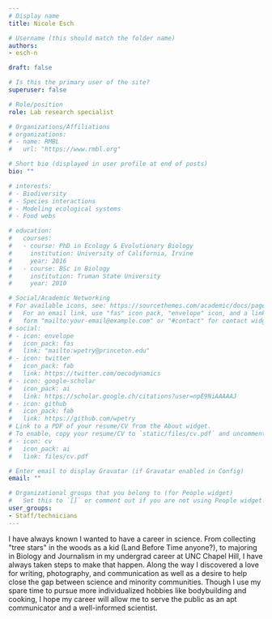 ```yaml
---
# Display name
title: Nicole Esch

# Username (this should match the folder name)
authors:
- esch-n

draft: false

# Is this the primary user of the site?
superuser: false

# Role/position
role: Lab research specialist

# Organizations/Affiliations
# organizations:
# - name: RMBL
#   url: "https://www.rmbl.org"

# Short bio (displayed in user profile at end of posts)
bio: ""

# interests:
# - Biodiversity
# - Species interactions
# - Modeling ecological systems
# - Food webs

# education:
#   courses:
#   - course: PhD in Ecology & Evolutionary Biology
#     institution: University of California, Irvine
#     year: 2016
#   - course: BSc in Biology
#     institution: Truman State University
#     year: 2010

# Social/Academic Networking
# For available icons, see: https://sourcethemes.com/academic/docs/page-builder/#icons
#   For an email link, use "fas" icon pack, "envelope" icon, and a link in the
#   form "mailto:your-email@example.com" or "#contact" for contact widget.
# social:
# - icon: envelope
#   icon_pack: fas
#   link: "mailto:wpetry@princeton.edu"
# - icon: twitter
#   icon_pack: fab
#   link: https://twitter.com/oecodynamics
# - icon: google-scholar
#   icon_pack: ai
#   link: https://scholar.google.ch/citations?user=npE9NiAAAAAJ
# - icon: github
#   icon_pack: fab
#   link: https://github.com/wpetry
# Link to a PDF of your resume/CV from the About widget.
# To enable, copy your resume/CV to `static/files/cv.pdf` and uncomment the lines below.
# - icon: cv
#   icon_pack: ai
#   link: files/cv.pdf

# Enter email to display Gravatar (if Gravatar enabled in Config)
email: ""

# Organizational groups that you belong to (for People widget)
#   Set this to `[]` or comment out if you are not using People widget.
user_groups:
- Staff/technicians
---
```


I have always known I wanted to have a career in science. From collecting "tree stars" in the woods as a kid (Land Before Time anyone?), to majoring in Biology and Journalism in my undergrad career at UNC Chapel Hill, I have always taken steps to make that happen. Along the way I discovered a love for writing, photography, and communication as well as a desire to help close the gap between science and minority communities. Though I use my spare time to pursue more individualized hobbies like bodybuilding and cooking, I hope my career will allow me to serve the public as an apt communicator and a well-informed scientist.
